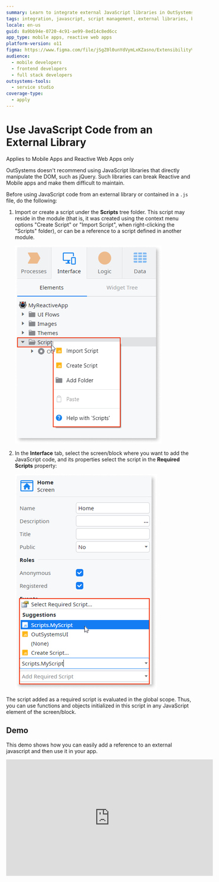 ```yaml
---
summary: Learn to integrate external JavaScript libraries in OutSystems 11 (O11) while avoiding DOM manipulation.
tags: integration, javascript, script management, external libraries, best practices
locale: en-us
guid: 8a9bb94e-0720-4c91-ae99-8ed14c8ed6cc
app_type: mobile apps, reactive web apps
platform-version: o11
figma: https://www.figma.com/file/jSgZ0l0unYdVymLxKZasno/Extensibility%20and%20Integration?node-id=410:45
audience:
  - mobile developers
  - frontend developers
  - full stack developers
outsystems-tools:
  - service studio
coverage-type:
  - apply
---
```


# Use JavaScript Code from an External Library

<div class="info" markdown="1">

Applies to Mobile Apps and Reactive Web Apps only

</div>

<div class="info" markdown="1">

OutSystems doesn't recommend using JavaScript libraries that directly manipulate the DOM, such as jQuery. Such libraries can break Reactive and Mobile apps and make them difficult to maintain.

</div>

Before using JavaScript code from an external library or contained in a `.js` file, do the following:

1. Import or create a script under the **Scripts** tree folder. This script may reside in the module (that is, it was created using the context menu options "Create Script" or "Import Script", when right-clicking the "Scripts" folder), or can be a reference to a script defined in another module.

    ![Screenshot showing the context menu options to add a script in OutSystems, with 'Import Script' and 'Create Script' highlighted.](images/module-add-script.png "Adding a Script in OutSystems")

1. In the **Interface** tab, select the screen/block where you want to add the JavaScript code, and its properties select the script in the **Required Scripts** property:

    ![Screenshot of the OutSystems interface tab displaying the screen properties with the 'Select Required Script' dropdown expanded, showing 'Scripts.MyScript' as an option.](images/screen-add-required-script.png "Selecting a Required Script in OutSystems")

The script added as a required script is evaluated in the global scope.
Thus, you can use functions and objects initialized in this script in any JavaScript element of the screen/block.

## Demo

This demo shows how you can easily add a reference to an external javascript and then use it in your app.

<iframe width="560" height="315" src="https://www.youtube.com/embed/xmvxkkkDL5E" frameborder="0" allow="accelerometer; autoplay; clipboard-write; encrypted-media; gyroscope; picture-in-picture" allowfullscreen="allowfullscreen"></iframe>
